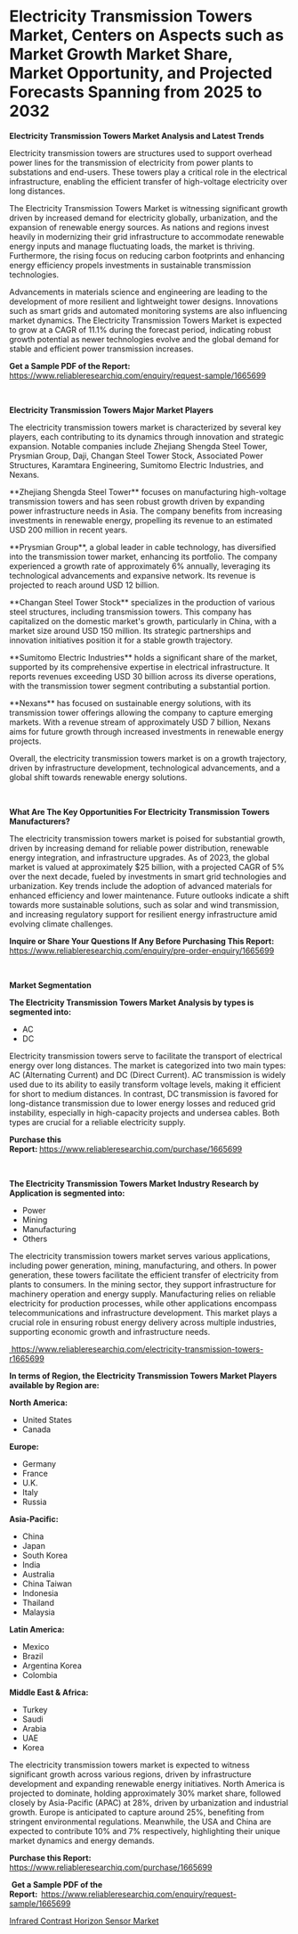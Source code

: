 <p><h1>Electricity Transmission Towers Market, Centers on Aspects such as Market Growth Market Share, Market Opportunity, and Projected Forecasts Spanning from 2025 to 2032</h1></p><p><strong>Electricity Transmission Towers Market Analysis and Latest Trends</strong></p>
<p><p>Electricity transmission towers are structures used to support overhead power lines for the transmission of electricity from power plants to substations and end-users. These towers play a critical role in the electrical infrastructure, enabling the efficient transfer of high-voltage electricity over long distances. </p><p>The Electricity Transmission Towers Market is witnessing significant growth driven by increased demand for electricity globally, urbanization, and the expansion of renewable energy sources. As nations and regions invest heavily in modernizing their grid infrastructure to accommodate renewable energy inputs and manage fluctuating loads, the market is thriving. Furthermore, the rising focus on reducing carbon footprints and enhancing energy efficiency propels investments in sustainable transmission technologies.</p><p>Advancements in materials science and engineering are leading to the development of more resilient and lightweight tower designs. Innovations such as smart grids and automated monitoring systems are also influencing market dynamics. The Electricity Transmission Towers Market is expected to grow at a CAGR of 11.1% during the forecast period, indicating robust growth potential as newer technologies evolve and the global demand for stable and efficient power transmission increases.</p></p>
<p><strong>Get a Sample PDF of the Report:&nbsp;</strong> <a href="https://www.reliableresearchiq.com/enquiry/request-sample/1665699?utm_campaign=2593&utm_medium=2&utm_source=Github&utm_content=ia&utm_term=28022025&utm_id=electricity-transmission-towers">https://www.reliableresearchiq.com/enquiry/request-sample/1665699</a></p>
<p>&nbsp;</p>
<p><strong>Electricity Transmission Towers Major Market Players</strong></p>
<p><p>The electricity transmission towers market is characterized by several key players, each contributing to its dynamics through innovation and strategic expansion. Notable companies include Zhejiang Shengda Steel Tower, Prysmian Group, Daji, Changan Steel Tower Stock, Associated Power Structures, Karamtara Engineering, Sumitomo Electric Industries, and Nexans.</p><p>**Zhejiang Shengda Steel Tower** focuses on manufacturing high-voltage transmission towers and has seen robust growth driven by expanding power infrastructure needs in Asia. The company benefits from increasing investments in renewable energy, propelling its revenue to an estimated USD 200 million in recent years.</p><p>**Prysmian Group**, a global leader in cable technology, has diversified into the transmission tower market, enhancing its portfolio. The company experienced a growth rate of approximately 6% annually, leveraging its technological advancements and expansive network. Its revenue is projected to reach around USD 12 billion.</p><p>**Changan Steel Tower Stock** specializes in the production of various steel structures, including transmission towers. This company has capitalized on the domestic market's growth, particularly in China, with a market size around USD 150 million. Its strategic partnerships and innovation initiatives position it for a stable growth trajectory.</p><p>**Sumitomo Electric Industries** holds a significant share of the market, supported by its comprehensive expertise in electrical infrastructure. It reports revenues exceeding USD 30 billion across its diverse operations, with the transmission tower segment contributing a substantial portion.</p><p>**Nexans** has focused on sustainable energy solutions, with its transmission tower offerings allowing the company to capture emerging markets. With a revenue stream of approximately USD 7 billion, Nexans aims for future growth through increased investments in renewable energy projects.</p><p>Overall, the electricity transmission towers market is on a growth trajectory, driven by infrastructure development, technological advancements, and a global shift towards renewable energy solutions.</p></p>
<p>&nbsp;</p>
<p><strong>What Are The Key Opportunities For Electricity Transmission Towers Manufacturers?</strong></p>
<p><p>The electricity transmission towers market is poised for substantial growth, driven by increasing demand for reliable power distribution, renewable energy integration, and infrastructure upgrades. As of 2023, the global market is valued at approximately $25 billion, with a projected CAGR of 5% over the next decade, fueled by investments in smart grid technologies and urbanization. Key trends include the adoption of advanced materials for enhanced efficiency and lower maintenance. Future outlooks indicate a shift towards more sustainable solutions, such as solar and wind transmission, and increasing regulatory support for resilient energy infrastructure amid evolving climate challenges.</p></p>
<p><strong>Inquire or Share Your Questions If Any Before Purchasing This Report:</strong> <a href="https://www.reliableresearchiq.com/enquiry/pre-order-enquiry/1665699?utm_campaign=2593&utm_medium=2&utm_source=Github&utm_content=ia&utm_term=28022025&utm_id=electricity-transmission-towers">https://www.reliableresearchiq.com/enquiry/pre-order-enquiry/1665699</a></p>
<p>&nbsp;</p>
<p><strong>Market Segmentation</strong></p>
<p><strong>The Electricity Transmission Towers Market Analysis by types is segmented into:</strong></p>
<p><ul><li>AC</li><li>DC</li></ul></p>
<p><p>Electricity transmission towers serve to facilitate the transport of electrical energy over long distances. The market is categorized into two main types: AC (Alternating Current) and DC (Direct Current). AC transmission is widely used due to its ability to easily transform voltage levels, making it efficient for short to medium distances. In contrast, DC transmission is favored for long-distance transmission due to lower energy losses and reduced grid instability, especially in high-capacity projects and undersea cables. Both types are crucial for a reliable electricity supply.</p></p>
<p><strong>Purchase this Report:&nbsp;</strong><a href="https://www.reliableresearchiq.com/purchase/1665699?utm_campaign=2593&utm_medium=2&utm_source=Github&utm_content=ia&utm_term=28022025&utm_id=electricity-transmission-towers">https://www.reliableresearchiq.com/purchase/1665699</a></p>
<p>&nbsp;</p>
<p><strong>The Electricity Transmission Towers Market Industry Research by Application is segmented into:</strong></p>
<p><ul><li>Power</li><li>Mining</li><li>Manufacturing</li><li>Others</li></ul></p>
<p><p>The electricity transmission towers market serves various applications, including power generation, mining, manufacturing, and others. In power generation, these towers facilitate the efficient transfer of electricity from plants to consumers. In the mining sector, they support infrastructure for machinery operation and energy supply. Manufacturing relies on reliable electricity for production processes, while other applications encompass telecommunications and infrastructure development. This market plays a crucial role in ensuring robust energy delivery across multiple industries, supporting economic growth and infrastructure needs.</p></p>
<p><a href="https://www.reliableresearchiq.com/electricity-transmission-towers-r1665699?utm_campaign=2593&utm_medium=2&utm_source=Github&utm_content=ia&utm_term=28022025&utm_id=electricity-transmission-towers">&nbsp;https://www.reliableresearchiq.com/electricity-transmission-towers-r1665699</a></p>
<p><strong>In terms of Region, the Electricity Transmission Towers Market Players available by Region are:</strong></p>
<p>
    <p> <strong> North America: </strong>
        <ul>
            <li>United States</li>
            <li>Canada</li>
        </ul>
        </p> 
    <p> <strong> Europe: </strong>
        <ul>
            <li>Germany</li>
            <li>France</li>
            <li>U.K.</li>
            <li>Italy</li>
            <li>Russia</li>
        </ul>
        </p> 
    <p> <strong> Asia-Pacific: </strong>
        <ul>
            <li>China</li>
            <li>Japan</li>
            <li>South Korea</li>
            <li>India</li>
            <li>Australia</li>
            <li>China Taiwan</li>
            <li>Indonesia</li>
            <li>Thailand</li>
            <li>Malaysia</li>
        </ul>
        </p> 
    <p> <strong> Latin America: </strong>
        <ul>
            <li>Mexico</li>
            <li>Brazil</li>
            <li>Argentina Korea</li>
            <li>Colombia</li>
        </ul>
        </p> 
    <p> <strong> Middle East & Africa: </strong>
        <ul>
            <li>Turkey</li>
            <li>Saudi</li>
            <li>Arabia</li>
            <li>UAE</li>
            <li>Korea</li>
        </ul>
    </p>
    </p>
<p><p>The electricity transmission towers market is expected to witness significant growth across various regions, driven by infrastructure development and expanding renewable energy initiatives. North America is projected to dominate, holding approximately 30% market share, followed closely by Asia-Pacific (APAC) at 28%, driven by urbanization and industrial growth. Europe is anticipated to capture around 25%, benefiting from stringent environmental regulations. Meanwhile, the USA and China are expected to contribute 10% and 7% respectively, highlighting their unique market dynamics and energy demands.</p></p>
<p><strong>Purchase this Report: </strong><a href="https://www.reliableresearchiq.com/purchase/1665699?utm_campaign=2593&utm_medium=2&utm_source=Github&utm_content=ia&utm_term=28022025&utm_id=electricity-transmission-towers">https://www.reliableresearchiq.com/purchase/1665699</a></p>
<p>&nbsp;<strong>Get a Sample PDF of the Report:&nbsp;&nbsp;</strong><a href="https://www.reliableresearchiq.com/enquiry/request-sample/1665699?utm_campaign=2593&utm_medium=2&utm_source=Github&utm_content=ia&utm_term=28022025&utm_id=electricity-transmission-towers">https://www.reliableresearchiq.com/enquiry/request-sample/1665699</a></p>
<p><strong></strong></p>
<p><p><a href="https://github.com/beyeagamizjp/Market-Research-Report-List-1/blob/main/infrared-contrast-horizon-sensor-market.md?utm_campaign=2593&utm_medium=2&utm_source=Github&utm_content=ia&utm_term=28022025&utm_id=electricity-transmission-towers">Infrared Contrast Horizon Sensor Market</a></p></p>